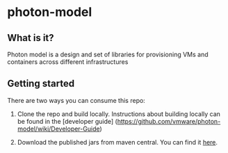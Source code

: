 # photon-model


## What is it?

Photon model is a design and set of libraries for provisioning VMs and containers across different infrastructures

## Getting started

There are two ways you can consume this repo:

1. Clone the repo and build locally. Instructions about building locally can be found in the [developer guide] (https://github.com/vmware/photon-model/wiki/Developer-Guide)
 

2. Download the published jars from maven central. You can find it [here](http://repo1.maven.org/maven2/com/vmware/photon/controller/).
